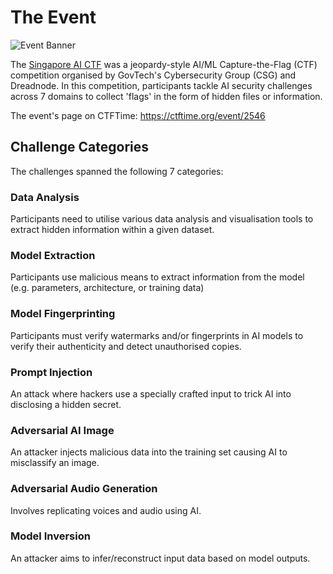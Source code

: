 # The Event

![Event Banner](SG_AI_CTF_Banner_With_Graphics.png "Event Banner")

The [Singapore AI CTF](https://www.tech.gov.sg/media/events/singapore-ai-ctf-2024/) was a jeopardy-style AI/ML Capture-the-Flag (CTF) competition organised by GovTech's Cybersecurity Group (CSG) and Dreadnode. In this competition, participants tackle AI security challenges across 7 domains to collect 'flags' in the form of hidden files or information.

The event's page on CTFTime: https://ctftime.org/event/2546

## Challenge Categories

The challenges spanned the following 7 categories:

### Data Analysis

Participants need to utilise various data analysis and visualisation tools to extract hidden information within a given dataset.

### Model Extraction

Participants use malicious means to extract information from the model (e.g. parameters, architecture, or training data)

### Model Fingerprinting

Participants must verify watermarks and/or fingerprints in AI models to verify their authenticity and detect unauthorised copies.

### Prompt Injection

An attack where hackers use a specially crafted input to trick AI into disclosing a hidden secret.

### Adversarial AI Image

An attacker injects malicious data into the training set causing AI to misclassify an image.

### Adversarial Audio Generation

Involves replicating voices and audio using AI.

### Model Inversion

An attacker aims to infer/reconstruct input data based on model outputs.
